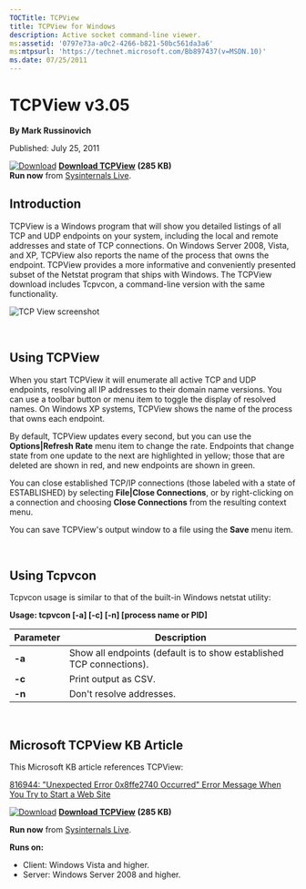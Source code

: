 ```yaml
--- 
TOCTitle: TCPView
title: TCPView for Windows
description: Active socket command-line viewer.
ms:assetid: '0797e73a-a0c2-4266-b821-50bc561da3a6'
ms:mtpsurl: 'https://technet.microsoft.com/Bb897437(v=MSDN.10)'
ms.date: 07/25/2011
---
```


TCPView v3.05
=============

**By Mark Russinovich**

Published: July 25, 2011

[![Download](/media/landing/sysinternals/download_sm.png)](https://download.sysinternals.com/files/TCPView.zip) [**Download TCPView**](https://download.sysinternals.com/files/TCPView.zip) **(285 KB)**  
**Run now** from [Sysinternals Live](https://live.sysinternals.com/Tcpview.exe).


## Introduction

TCPView is a Windows program that will show you detailed listings of all
TCP and UDP endpoints on your system, including the local and remote
addresses and state of TCP connections. On Windows Server 2008, Vista,
and XP, TCPView also reports the name of the process that owns the
endpoint. TCPView provides a more informative and conveniently presented
subset of the Netstat program that ships with Windows. The TCPView
download includes Tcpvcon, a command-line version with the same
functionality.

![TCP View screenshot](/media/landing/sysinternals/tcpview.jpg)

 

## Using TCPView

When you start TCPView it will enumerate all active TCP and UDP
endpoints, resolving all IP addresses to their domain name versions. You
can use a toolbar button or menu item to toggle the display of resolved
names. On Windows XP systems, TCPView shows the name of the process that
owns each endpoint.

By default, TCPView updates every second, but you can use the
**Options|Refresh Rate** menu item to change the rate. Endpoints that
change state from one update to the next are highlighted in yellow;
those that are deleted are shown in red, and new endpoints are shown in
green.

You can close established TCP/IP connections (those labeled with a state
of ESTABLISHED) by selecting **File|Close Connections**, or by
right-clicking on a connection and choosing **Close Connections** from
the resulting context menu.

You can save TCPView's output window to a file using the **Save** menu
item.  

 

## Using Tcpvcon

Tcpvcon usage is similar to that of the built-in Windows netstat
utility:

**Usage: tcpvcon \[-a\] \[-c\] \[-n\] \[process name or PID\]**

|Parameter  |Description  |
|---------|---------|
|  **-a**  | Show all endpoints (default is to show established TCP connections).|
|  **-c**  | Print output as CSV.|
|  **-n**  | Don't resolve addresses.|
 

## Microsoft TCPView KB Article

This Microsoft KB article references TCPView:

[816944: "Unexpected Error 0x8ffe2740 Occurred" Error Message When You
Try to Start a Web Site](http://support.microsoft.com/kb/816944)

[![Download](/media/landing/sysinternals/download_sm.png)](https://download.sysinternals.com/files/TCPView.zip) [**Download TCPView**](https://download.sysinternals.com/files/TCPView.zip) **(285 KB)**

**Run now** from [Sysinternals Live](https://live.sysinternals.com/Tcpview.exe).

**Runs on:**

-   Client: Windows Vista and higher.
-   Server: Windows Server 2008 and higher.



